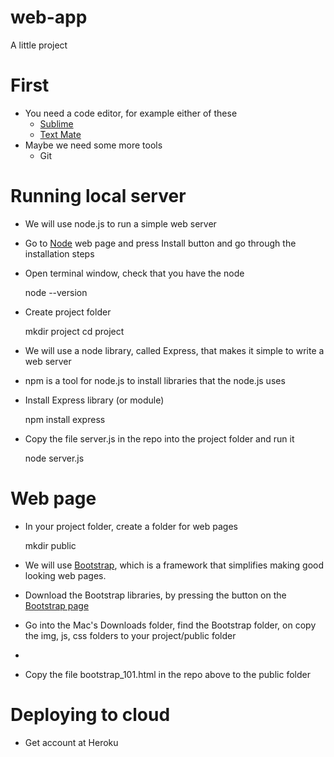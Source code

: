 web-app
=======

A little project

# First
* You need a code editor, for example either of these
    * [Sublime](http://www.sublimetext.com)
    * [Text Mate](http://macromates.com/download) 
* Maybe we need some more tools 
    * Git

# Running local server
* We will use node.js to run a simple web server
* Go to [Node](http://nodejs.org) web page and press Install button and go through the installation steps
* Open terminal window, check that you have the node

    node --version

* Create project folder

  mkdir project 
  cd project

* We will use a node library, called Express, that makes it simple to write a web server
* npm is a tool for node.js to install libraries that the node.js uses
* Install Express library (or module)

    npm install express

* Copy the file  server.js in the repo into the project folder and run it

    node server.js

# Web page
* In your project folder, create a folder for web pages

  mkdir public

* We will use [Bootstrap](http://getbootstrap.com/getting-started/), which is a framework that simplifies making good looking web pages.
* Download the Bootstrap libraries, by pressing the button on the [Bootstrap page](http://getbootstrap.com/getting-started/)
* Go into the Mac's Downloads folder, find the Bootstrap folder, on copy the img, js, css folders to your project/public folder
* 

* Copy the file bootstrap_101.html in the repo above to the public folder

# Deploying to cloud
* Get account at Heroku
